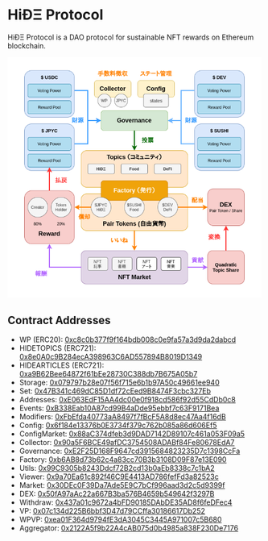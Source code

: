 # HiÐΞ Protocol

HiÐΞ Protocol is a DAO protocol for sustainable NFT rewards on Ethereum blockchain.

![](./assets/protocol-overview.png)

## Contract Addresses

- WP (ERC20): [0xc8c0b377f9f164bdb008c0e9fa57a3d9da2dabcd](https://polygonscan.com/address/0xc8c0b377f9f164bdb008c0e9fa57a3d9da2dabcd)
- HIDETOPICS (ERC721): [0x8e0A0c9B284ecA398963C6AD557894B8019D1349](https://polygonscan.com/address/0x8e0A0c9B284ecA398963C6AD557894B8019D1349)
- HIDEARTICLES (ERC721): [0xa9B62Bee64872f61bEe28730C388db7B675A05b7](https://polygonscan.com/address/0xa9B62Bee64872f61bEe28730C388db7B675A05b7)
- Storage: [0x079797b28e07f56f715e6b1b97A50c49661ee940](https://polygonscan.com/address/0x079797b28e07f56f715e6b1b97A50c49661ee940)
- Set: [0x47B341c469dC85D1df72cEed9B8474F3cbc327Eb](https://polygonscan.com/address/0x47B341c469dC85D1df72cEed9B8474F3cbc327Eb)
- Addresses: [0xE063EdF15AA4dc00e0f918cd586f92d55CdDb0c8](https://polygonscan.com/address/0xE063EdF15AA4dc00e0f918cd586f92d55CdDb0c8)
- Events: [0xB338Eab10A87cd99B4aDde95ebbf7c63F9171Bea](https://polygonscan.com/address/0xB338Eab10A87cd99B4aDde95ebbf7c63F9171Bea)
- Modifiers: [0xFbEfda40773aA8497f7fBcF5A8d8ec47Aa4f16dB](https://polygonscan.com/address/0xFbEfda40773aA8497f7fBcF5A8d8ec47Aa4f16dB)
- Config: [0x6f184e13376b0E3734f379c762b085a86d606Ef5](https://polygonscan.com/address/0x6f184e13376b0E3734f379c762b085a86d606Ef5)
- ConfigMarket: [0x88aC374dfeb3d9DAD7142D89107c461a053F09a5](https://polygonscan.com/address/0x88aC374dfeb3d9DAD7142D89107c461a053F09a5)
- Collector: [0x90a5F6BCE49afDC3754508ADABf84Fe80678EdA7](https://polygonscan.com/address/0x90a5F6BCE49afDC3754508ADABf84Fe80678EdA7)
- Governance: [0xE2F25D168F9647cd3915684823235D7c1398CcFa](https://polygonscan.com/address/0xE2F25D168F9647cd3915684823235D7c1398CcFa)
- Factory: [0xb6AB8d73b62c4a83cc70B3b3108D09F87e13E090](https://polygonscan.com/address/0xb6AB8d73b62c4a83cc70B3b3108D09F87e13E090)
- Utils: [0x99C9305b8243Ddcf72B2cd13b0aEb8338c7c1bA2](https://polygonscan.com/address/0x99C9305b8243Ddcf72B2cd13b0aEb8338c7c1bA2)
- Viewer: [0x9a70Ea61c892f46C9E4413AD786fefFd3a82523c](https://polygonscan.com/address/0x9a70Ea61c892f46C9E4413AD786fefFd3a82523c)
- Market: [0x30DEc0F39Da7Ade5E9C7bCf996aad3d2c5d9399f](https://polygonscan.com/address/0x30DEc0F39Da7Ade5E9C7bCf996aad3d2c5d9399f)
- DEX: [0x50fA97aAc22a667B3ba576B4659b549642f3297B](https://polygonscan.com/address/0x50fA97aAc22a667B3ba576B4659b549642f3297B)
- Withdraw: [0x437a01c9672a4bFD90185DAbDE35AD8f6feDFec4](https://polygonscan.com/address/0x437a01c9672a4bFD90185DAbDE35AD8f6feDFec4)
- VP: [0x07c134d225B6bbf3D47d79CCffa30186617Db252](https://polygonscan.com/address/0x07c134d225B6bbf3D47d79CCffa30186617Db252)
- WPVP: [0xea01F364d9794fE3dA3045C3445A971007c5B680](https://polygonscan.com/address/0xea01F364d9794fE3dA3045C3445A971007c5B680)
- Aggregator: [0x2122A5f9b22A4cAB075d0b4985a838F230De7176](https://polygonscan.com/address/0x2122A5f9b22A4cAB075d0b4985a838F230De7176)
